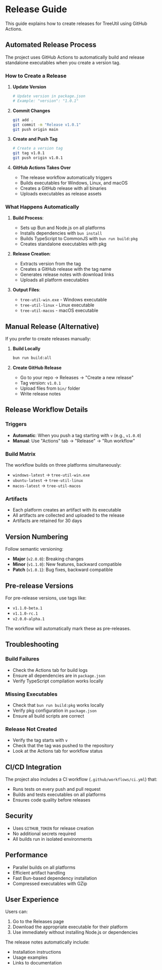 # Release Guide

This guide explains how to create releases for TreeUtil using GitHub Actions.

## Automated Release Process

The project uses GitHub Actions to automatically build and release standalone executables when you create a version tag.

### How to Create a Release

1. **Update Version**

   ```bash
   # Update version in package.json
   # Example: "version": "1.0.1"
   ```

2. **Commit Changes**

   ```bash
   git add .
   git commit -m "Release v1.0.1"
   git push origin main
   ```

3. **Create and Push Tag**

   ```bash
   # Create a version tag
   git tag v1.0.1
   git push origin v1.0.1
   ```

4. **GitHub Actions Takes Over**
   - The release workflow automatically triggers
   - Builds executables for Windows, Linux, and macOS
   - Creates a GitHub release with all binaries
   - Uploads executables as release assets

### What Happens Automatically

1. **Build Process**:

   - Sets up Bun and Node.js on all platforms
   - Installs dependencies with `bun install`
   - Builds TypeScript to CommonJS with `bun run build:pkg`
   - Creates standalone executables with pkg

2. **Release Creation**:

   - Extracts version from the tag
   - Creates a GitHub release with the tag name
   - Generates release notes with download links
   - Uploads all platform executables

3. **Output Files**:
   - `tree-util-win.exe` - Windows executable
   - `tree-util-linux` - Linux executable
   - `tree-util-macos` - macOS executable

## Manual Release (Alternative)

If you prefer to create releases manually:

1. **Build Locally**

   ```bash
   bun run build:all
   ```

2. **Create GitHub Release**
   - Go to your repo → Releases → "Create a new release"
   - Tag version: `v1.0.1`
   - Upload files from `bin/` folder
   - Write release notes

## Release Workflow Details

### Triggers

- **Automatic**: When you push a tag starting with `v` (e.g., `v1.0.0`)
- **Manual**: Use "Actions" tab → "Release" → "Run workflow"

### Build Matrix

The workflow builds on three platforms simultaneously:

- `windows-latest` → `tree-util-win.exe`
- `ubuntu-latest` → `tree-util-linux`
- `macos-latest` → `tree-util-macos`

### Artifacts

- Each platform creates an artifact with its executable
- All artifacts are collected and uploaded to the release
- Artifacts are retained for 30 days

## Version Numbering

Follow semantic versioning:

- **Major** (`v2.0.0`): Breaking changes
- **Minor** (`v1.1.0`): New features, backward compatible
- **Patch** (`v1.0.1`): Bug fixes, backward compatible

## Pre-release Versions

For pre-release versions, use tags like:

- `v1.1.0-beta.1`
- `v1.1.0-rc.1`
- `v2.0.0-alpha.1`

The workflow will automatically mark these as pre-releases.

## Troubleshooting

### Build Failures

- Check the Actions tab for build logs
- Ensure all dependencies are in `package.json`
- Verify TypeScript compilation works locally

### Missing Executables

- Check that `bun run build:pkg` works locally
- Verify pkg configuration in `package.json`
- Ensure all build scripts are correct

### Release Not Created

- Verify the tag starts with `v`
- Check that the tag was pushed to the repository
- Look at the Actions tab for workflow status

## CI/CD Integration

The project also includes a CI workflow (`.github/workflows/ci.yml`) that:

- Runs tests on every push and pull request
- Builds and tests executables on all platforms
- Ensures code quality before releases

## Security

- Uses `GITHUB_TOKEN` for release creation
- No additional secrets required
- All builds run in isolated environments

## Performance

- Parallel builds on all platforms
- Efficient artifact handling
- Fast Bun-based dependency installation
- Compressed executables with GZip

## User Experience

Users can:

1. Go to the Releases page
2. Download the appropriate executable for their platform
3. Use immediately without installing Node.js or dependencies

The release notes automatically include:

- Installation instructions
- Usage examples
- Links to documentation
